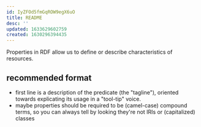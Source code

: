 ```yaml
---
id: IyZFOd5fmGqROW9egX6uO
title: README
desc: ''
updated: 1633629602759
created: 1630296394435
---
```



Properties in RDF allow us to define or describe characteristics of resources.


## recommended format

- first line is a description of the predicate (the "tagline"), oriented towards explicating its usage in a "tool-tip" voice.
- maybe properties should be required to be (camel-case) compound terms, so you can always tell by looking they're not IRIs or (capitalized) classes

